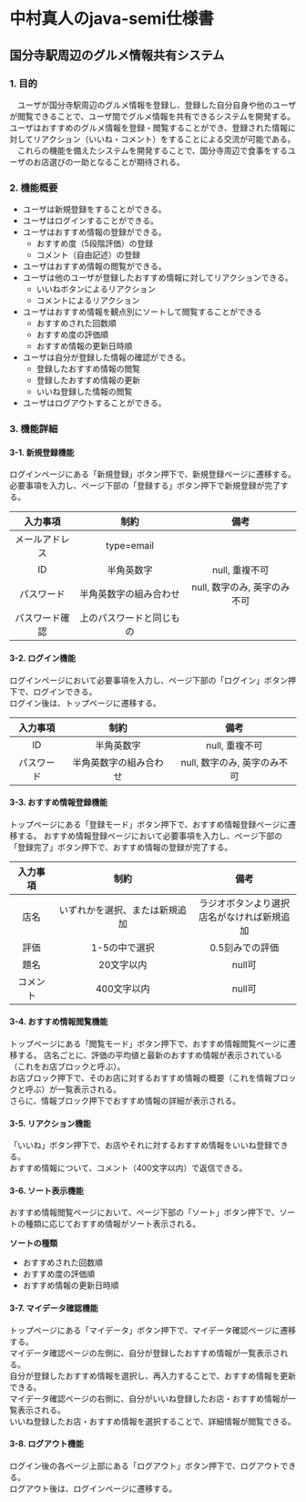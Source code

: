 # 中村真人のjava-semi仕様書

## 国分寺駅周辺のグルメ情報共有システム

### 1. 目的
　ユーザが国分寺駅周辺のグルメ情報を登録し、登録した自分自身や他のユーザが閲覧できることで、ユーザ間でグルメ情報を共有できるシステムを開発する。ユーザはおすすめのグルメ情報を登録・閲覧することができ、登録された情報に対してリアクション（いいね・コメント）をすることによる交流が可能である。<br>
 　これらの機能を備えたシステムを開発することで、国分寺周辺で食事をするユーザのお店選びの一助となることが期待される。

### 2. 機能概要
* ユーザは新規登録をすることができる。
* ユーザはログインすることができる。
* ユーザはおすすめ情報の登録ができる。
  * おすすめ度（5段階評価）の登録
  * コメント（自由記述）の登録
* ユーザはおすすめ情報の閲覧ができる。
* ユーザは他のユーザが登録したおすすめ情報に対してリアクションできる。
  * いいねボタンによるリアクション
  * コメントによるリアクション
* ユーザはおすすめ情報を観点別にソートして閲覧することができる
  * おすすめされた回数順
  * おすすめ度の評価順
  * おすすめ情報の更新日時順
* ユーザは自分が登録した情報の確認ができる。
  * 登録したおすすめ情報の閲覧
  * 登録したおすすめ情報の更新
  * いいね登録した情報の閲覧
* ユーザはログアウトすることができる。  

### 3. 機能詳細
#### 3-1. 新規登録機能
ログインページにある「新規登録」ボタン押下で、新規登録ページに遷移する。<br>
必要事項を入力し、ページ下部の「登録する」ボタン押下で新規登録が完了する。

|入力事項|制約|備考|
|:---:|:---:|:---:|
|メールアドレス|type=email||
|ID|半角英数字|null, 重複不可|
|パスワード|半角英数字の組み合わせ|null, 数字のみ, 英字のみ不可|
|パスワード確認|上のパスワードと同じもの||

#### 3-2. ログイン機能
ログインページにおいて必要事項を入力し、ページ下部の「ログイン」ボタン押下で、ログインできる。<br>
ログイン後は、トップページに遷移する。

|入力事項|制約|備考|
|:---:|:---:|:---:|
|ID|半角英数字|null, 重複不可|
|パスワード|半角英数字の組み合わせ|null, 数字のみ, 英字のみ不可|

#### 3-3. おすすめ情報登録機能
トップページにある「登録モード」ボタン押下で、おすすめ情報登録ページに遷移する。
おすすめ情報登録ページにおいて必要事項を入力し、ページ下部の「登録完了」ボタン押下で、おすすめ情報の登録が完了する。

|入力事項|制約|備考|
|:---:|:---:|:---:|
|店名|いずれかを選択、または新規追加|ラジオボタンより選択<br>店名がなければ新規追加|
|評価|1-5の中で選択|0.5刻みでの評価|
|題名|20文字以内|null可|
|コメント|400文字以内|null可|

#### 3-4. おすすめ情報閲覧機能
トップページにある「閲覧モード」ボタン押下で、おすすめ情報閲覧ページに遷移する。
店名ごとに、評価の平均値と最新のおすすめ情報が表示されている（これをお店ブロックと呼ぶ）。<br>
お店ブロック押下で、そのお店に対するおすすめ情報の概要（これを情報ブロックと呼ぶ）が一覧表示される。<br>
さらに、情報ブロック押下でおすすめ情報の詳細が表示される。

#### 3-5. リアクション機能
「いいね」ボタン押下で、お店やそれに対するおすすめ情報をいいね登録できる。<br>
おすすめ情報について、コメント（400文字以内）で返信できる。

#### 3-6. ソート表示機能
おすすめ情報閲覧ページにおいて、ページ下部の「ソート」ボタン押下で、ソートの種類に応じておすすめ情報がソート表示される。

**ソートの種類**
* おすすめされた回数順
* おすすめ度の評価順
* おすすめ情報の更新日時順

#### 3-7. マイデータ確認機能
トップページにある「マイデータ」ボタン押下で、マイデータ確認ページに遷移する。<br>
マイデータ確認ページの左側に、自分が登録したおすすめ情報が一覧表示される。<br>
自分が登録したおすすめ情報を選択し、再入力することで、おすすめ情報を更新できる。<br>
マイデータ確認ページの右側に、自分がいいね登録したお店・おすすめ情報が一覧表示される。<br>
いいね登録したお店・おすすめ情報を選択することで、詳細情報が閲覧できる。

#### 3-8. ログアウト機能
ログイン後の各ページ上部にある「ログアウト」ボタン押下で、ログアウトできる。<br>
ログアウト後は、ログインページに遷移する。
